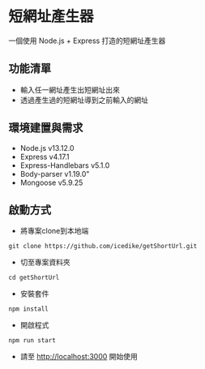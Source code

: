 # 短網址產生器
一個使用 Node.js + Express 打造的短網址產生器

## 功能清單
* 輸入任一網址產生出短網址出來
* 透過產生過的短網址導到之前輸入的網址

## 環境建置與需求
* Node.js v13.12.0
* Express v4.17.1
* Express-Handlebars v5.1.0
* Body-parser v1.19.0"
* Mongoose v5.9.25

## 啟動方式
* 將專案clone到本地端

```
git clone https://github.com/icedike/getShortUrl.git
```

* 切至專案資料夾
```
cd getShortUrl
```

* 安裝套件

```
npm install
```

* 開啟程式

```
npm run start
```

* 請至 <http://localhost:3000> 開始使用